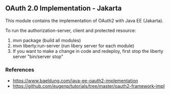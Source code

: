 ## OAuth 2.0 Implementation - Jakarta

This module contains the implementation of OAuth2 with Java EE (Jakarta).

To run the authorization-server, client and protected resource:
1. mvn package (build all modules)
2. mvn liberty:run-server (run libery server for each module)
3. If you want to make a change in code and redeploy, first stop the liberty server "bin/server stop"

### References

- https://www.baeldung.com/java-ee-oauth2-implementation
- https://github.com/eugenp/tutorials/tree/master/oauth2-framework-impl
